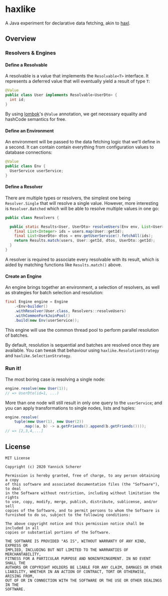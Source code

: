 # haxlike

A Java experiment for declarative data fetching, akin to [haxl][].

[haxl]: https://github.com/facebook/Haxl

## Overview

### Resolvers & Engines

#### Define a Resolvable

A resolvable is a value that implements the `Resolvable<T>` interface. It represents
a deferred value that will eventually yield a result of type `T`:

```java
@Value
public class User implements Resolvable<UserDto> {
  int id;
}
```

By using [lombok][]'s `@Value` annotation, we get necessary equality and hashCode
semantics for free.

[lombok]: https://projectlombok.org/

#### Define an Environment

An environment will be passed to the data fetching logic that we'll define in a
second. It can contain contain everything from configuration values to database
connections:

```java
@Value
public class Env {
  UserService userService;
}
```

#### Define a Resolver

There are multiple types or resolvers, the simplest one being `Resolver.Single`
that will resolve a single value. However, more interesting is `Resolver.Batched`
which will be able to resolve multiple values in one go:

```java
public class Resolvers {

  public static Results<User, UserDto> resolveUsers(Env env, List<User> users) {
    final List<Integer> ids = users.map(User::getId);
    final List<UserDto> dtos = env.getUserService().fetchAll(ids);
    return Results.match(users, User::getId, dtos, UserDto::getId);
  }
}
```

A resolver is required to associate every resolvable with its result, which is
aided by matching functions like `Results.match()` above.

#### Create an Engine

An engine brings together an environment, a selection of resolvers, as well as
strategies for batch selection and resolution:

```java
final Engine engine = Engine
    .<Env>builder()
    .withResolver(User.class, Resolvers::resolveUsers)
    .withCommonForkJoinPool()
    .build(new Env(userService));
```

This engine will use the common thread pool to perform parallel resolution
of batches.

By default, resolution is sequential and batches are resolved once they are
available. You can tweak that behaviour using `haxlike.ResolutionStrategy`
and `haxlike.SelectionStrategy`.

### Run it!

The most boring case is resolving a single node:

```java
engine.resolve(new User(1));
// => UserDto(id=1, ...)
```

More than one node will still result in only one query to the `userService`;
and you can apply transformations to single nodes, lists and tuples:

```java
engine.resolve(
    tuple(new User(1), new User(2))
        .map((a, b) -> a.getFriends().append(b.getFriends())));
// => [2,3,4,...]
```

## License

```
MIT License

Copyright (c) 2020 Yannick Scherer

Permission is hereby granted, free of charge, to any person obtaining a copy
of this software and associated documentation files (the "Software"), to deal
in the Software without restriction, including without limitation the rights
to use, copy, modify, merge, publish, distribute, sublicense, and/or sell
copies of the Software, and to permit persons to whom the Software is
furnished to do so, subject to the following conditions:

The above copyright notice and this permission notice shall be included in all
copies or substantial portions of the Software.

THE SOFTWARE IS PROVIDED "AS IS", WITHOUT WARRANTY OF ANY KIND, EXPRESS OR
IMPLIED, INCLUDING BUT NOT LIMITED TO THE WARRANTIES OF MERCHANTABILITY,
FITNESS FOR A PARTICULAR PURPOSE AND NONINFRINGEMENT. IN NO EVENT SHALL THE
AUTHORS OR COPYRIGHT HOLDERS BE LIABLE FOR ANY CLAIM, DAMAGES OR OTHER
LIABILITY, WHETHER IN AN ACTION OF CONTRACT, TORT OR OTHERWISE, ARISING FROM,
OUT OF OR IN CONNECTION WITH THE SOFTWARE OR THE USE OR OTHER DEALINGS IN THE
SOFTWARE.
```
